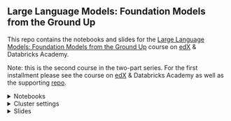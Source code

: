 ## Large Language Models: Foundation Models from the Ground Up

This repo contains the notebooks and slides for the [Large Language Models: Foundation Models from the Ground Up](https://www.edx.org/learn/computer-programming/databricks-large-language-models-foundation-models-from-the-ground-up) course on [edX](https://www.edx.org/professional-certificate/databricks-large-language-models) & Databricks Academy.

Note: this is the second course in the two-part series. For the first installment please see the course on [edX](https://www.edx.org/professional-certificate/databricks-large-language-models) & Databricks Academy as well as the supporting [repo](https://github.com/databricks-academy/large-language-models).
 
<details>
<summary> Notebooks</summary>
 
 ## How to Import the Repo into Databricks?

1. You first need to add Git credentials to Databricks. Refer to [documentation here](https://docs.databricks.com/repos/repos-setup.html#add-git-credentials-to-databricks).  

2. Click `Repos` in the sidebar. Click `Add Repo` on the top right.
    
    <img width="800" alt="repo_1" src="https://files.training.databricks.com/images/llm/add_repo_new.png">

    

3. Clone the "HTTPS" URL from GitHub, or copy `https://github.com/databricks-academy/llm-foundation-models.git` and paste into the box `Git repository URL`. The rest of the fields, i.e. `Git provider` and `Repository name`, will be automatically populated. Click `Create Repo` on the bottom right. 

    <img width="700" alt="add_repo" src="https://files.training.databricks.com/images/llm/clone_repo.png">

 ## How to Import the files from `.dbc` releases on GitHub
1. You can download the notebooks from a release by navigating to the releases section on the GitHub page:
 
    <img width="700" alt="github_release=" src="https://files.training.databricks.com/images/llm/github_release.png">
 
2. From the releases page, download the `.dbc` file. This contains all of the course notebooks, with the structure and meta data. 
 
    <img width="700" alt="github_assets" src="https://files.training.databricks.com/images/llm/github_assets.png">

3. In your Databricks workspace, navigate to the Workspace menu, click on Home and select `Import`:
 
    <img width="700" alt="workspace_import" src="https://files.training.databricks.com/images/llm/workspace_import.png">

4. Using the import tool, navigate to the location on your computer where the `.dbc` file was dowloaded from Step 1. Once you select the file, click `Import`, and the files will be loaded and extracted to your workspace:
 
    <img width="400" alt="select_import_file" src="https://files.training.databricks.com/images/llm/select_import_file.png">



</details>

<details>
 <summary> Cluster settings </summary>
 
## Which Databricks cluster should I use? 

1. First, select `Single Node` 

    <img width="500" alt="single_node" src="https://files.training.databricks.com/images/llm/single_node.png">


2. This courseware has been tested on [Databricks Runtime 13.3 LTS for Machine Learning]([url](https://docs.databricks.com/en/release-notes/runtime/13.3lts-ml.html)). If you do not have access to a 13.3 LTS ML Runtime cluster, you will need to install many additional libraries (as the ML Runtime pre-installs many commonly used machine learning packages), and this courseware is not guaranteed to run. 
    
    <img width="400" alt="cluster" src="https://files.training.databricks.com/images/llm/m1_3_cluster_settings.png">

    
    For Module 1 and 3 notebooks, you can run them on i3.xlarge just fine. We recommend `i3.2xlarge` for Module 2 and 4 notebooks. 

    <img width="400" alt="cpu_settings" src="https://files.training.databricks.com/images/llm/m2_4_cluster_settings.png">
   
</details>

<details>
 <summary> Slides </summary>
 
 ## Where do I download course slides? 
 
 Please click the latest version under the `Releases` section. You will be able to download the slides in PDF. 
</details>
